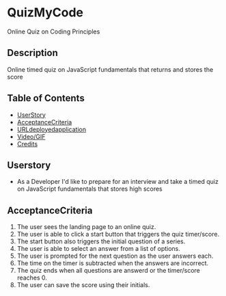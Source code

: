# QuizMyCode
Online Quiz on Coding Principles

## Description 

Online timed quiz on JavaScript fundamentals that returns and stores the score 

## Table of Contents 

- [UserStory](#Userstory)
- [AcceptanceCriteria](#AcceptanceCriteria)
- [URLdeployedapplication](#URLdeployedapplication)
- [Video/GIF](#Videogif)
- [Credits](#Credits)

## Userstory
- As a Developer I'd like to prepare for an interview and take a timed quiz on JavaScript fundamentals that stores high scores

## AcceptanceCriteria 
1. The user sees the landing page to an online quiz.
2. The user is able to click a start button that triggers the quiz timer/score.
3. The start button also triggers the initial question of a series.
4. The user is able to select an answer from a list of options.
5. The user is prompted for the next question as the user answers each. 
6. The time on the timer is subtracted when the answers are incorrect.
7. The quiz ends when all questions are answerd or the timer/score reaches 0.
8. The user can save the score using their initials. 
